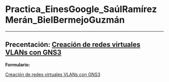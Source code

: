 # Practica_EinesGoogle_SaúlRamírezMerán_BielBermejoGuzmán
---
**Precentación:**
[Creación de redes virtuales VLANs con GNS3](https://goo.su/HIubBW)
---
**Formulario:**

[Creación de redes virtuales VLANs con GNS3](https://goo.su/K0RoQS)

